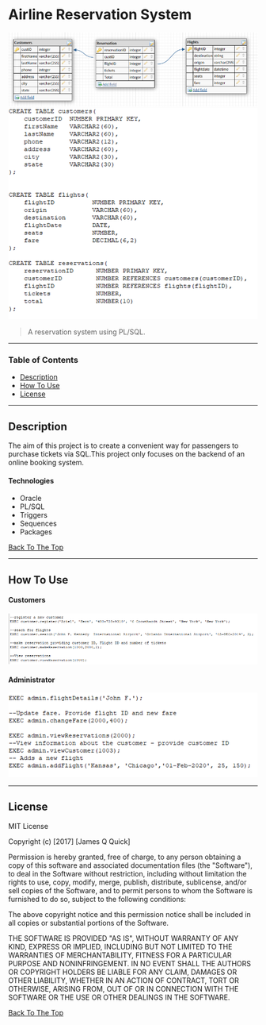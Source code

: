 # Airline Reservation System
![Logical Image](images/logicalModel.PNG)
![Logical Image](images/physicalModel.PNG)
> A reservation system using PL/SQL.

---

### Table of Contents

- [Description](#description)
- [How To Use](#how-to-use)
- [License](#license)

---

## Description

The aim of this project is to create a convenient way for passengers to purchase tickets via SQL.This project only focuses on the backend of an online booking system.

#### Technologies

- Oracle
- PL/SQL
- Triggers
- Sequences
- Packages

[Back To The Top](#Airline-Reservation-System)

---

## How To Use

#### Customers
![customers](images/customers.PNG)
#### Administrator
![admin](images/admin.PNG) 

---

## License

MIT License

Copyright (c) [2017] [James Q Quick]

Permission is hereby granted, free of charge, to any person obtaining a copy
of this software and associated documentation files (the "Software"), to deal
in the Software without restriction, including without limitation the rights
to use, copy, modify, merge, publish, distribute, sublicense, and/or sell
copies of the Software, and to permit persons to whom the Software is
furnished to do so, subject to the following conditions:

The above copyright notice and this permission notice shall be included in all
copies or substantial portions of the Software.

THE SOFTWARE IS PROVIDED "AS IS", WITHOUT WARRANTY OF ANY KIND, EXPRESS OR
IMPLIED, INCLUDING BUT NOT LIMITED TO THE WARRANTIES OF MERCHANTABILITY,
FITNESS FOR A PARTICULAR PURPOSE AND NONINFRINGEMENT. IN NO EVENT SHALL THE
AUTHORS OR COPYRIGHT HOLDERS BE LIABLE FOR ANY CLAIM, DAMAGES OR OTHER
LIABILITY, WHETHER IN AN ACTION OF CONTRACT, TORT OR OTHERWISE, ARISING FROM,
OUT OF OR IN CONNECTION WITH THE SOFTWARE OR THE USE OR OTHER DEALINGS IN THE
SOFTWARE.

[Back To The Top](#Airline-Reservation-System)



